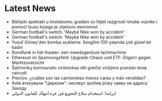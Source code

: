 # Latest News
-  Biblijski spektakl u Imotskome; građani su htjeli razgrnuti rimske vojnike i pomoći Isusu kojega je utjelovio ekonomist
-  German football's switch: 'Maybe Nike won by accident'
-  German football's switch: 'Maybe Nike won by accident'
-  Yusuf Güney'den bomba açıklama: Sevgilim 100 yaşında çok güzel bir kadın
-  Rundfunk in het theater: een meedogenloze lachmachine
-  Ethereum im Spannungsfeld: Upgrade-Chaos und ETF-Zögern gegen Marktzuversicht
-  Šalčininkų komisariato viršininkas dėl greičio viršijimo prarado teisę vairuoti
-  Precios: ¿cuáles son las camionetas menos caras y más vendidas?
-  Київ атакували "Циркони": експерт зробив різку заяву на адресу Заходу
-  ايرلندا: استخدام سلاح التجويع في غزة انتهاك للقانون الدولي
